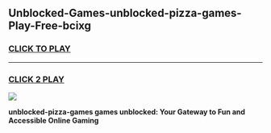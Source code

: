 
## Unblocked-Games-unblocked-pizza-games-Play-Free-bcixg
<h3>
<a href="https://premium76.site?title=unblocked-pizza-games&ref=21A">CLICK TO PLAY</a></h3>
<hr>

<h3>
<a href="https://premium76.site?title=unblocked-pizza-games&ref=21A">CLICK 2 PLAY</a>
  
</h3>

<a href="https://premium76.site?title=unblocked-pizza-games&ref=21A"><img src="https://clearcache.store/games.png"></a>


**unblocked-pizza-games games unblocked: Your Gateway to Fun and Accessible Online Gaming**
